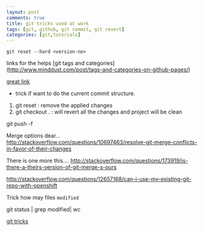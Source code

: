 ```yaml
---
layout: post
comments: true
title: git tricks used at work
tags: [git, github, git commit, git revert]
categories: [git,tutorials]
---
```

`git reset --hard <version-no>`

links for the helps
[git tags and categories] (http://www.minddust.com/post/tags-and-categories-on-github-pages/)

[great link](http://stackoverflow.com/questions/4114095/revert-to-a-previous-git-commit)

- trick if want to do the current commit structure.
1. git reset :  remove the applied changes
2. git checkout . : will revert all the changes and project will be clean

git push -f 

Merge options dear...
http://stackoverflow.com/questions/10697463/resolve-git-merge-conflicts-in-favor-of-their-changes

There is one more this....
http://stackoverflow.com/questions/173919/is-there-a-theirs-version-of-git-merge-s-ours


http://stackoverflow.com/questions/12657168/can-i-use-my-existing-git-repo-with-openshift


Trick how may files `modified`

git status | grep modified|  wc

[git tricks](http://rypress.com/tutorials/git/tips-and-tricks)